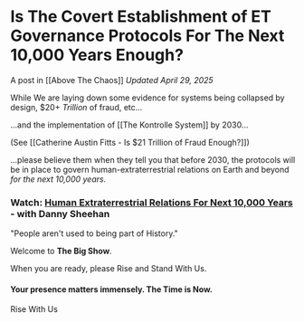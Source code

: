 # Is The Covert Establishment of ET Governance Protocols For The Next 10,000 Years Enough?
A post in [[Above The Chaos]] 
*Updated April 29, 2025*

While We are laying down some evidence for systems being collapsed by design, $20+ *Trillion* of fraud, etc... 

...and the implementation of [[The Kontrolle System]] by 2030... 

(See [[Catherine Austin Fitts - Is $21 Trillion of Fraud Enough?]])

...please believe them when they tell you that before 2030, the protocols will be in place to govern human-extraterrestrial relations on Earth and beyond *for the next 10,000 years.*  

### Watch: [Human Extraterrestrial Relations For Next 10,000 Years](https://youtu.be/37--O8Fw0Y0?si=KexPZp2pllIJKE0E&t=9164) - with Danny Sheehan  

"People aren't used to being part of History."

Welcome to **The Big Show**. 

When you are ready, please Rise and Stand With Us. 
#### **Your presence matters immensely. The Time is Now.**

<a class='kindful-donate-btn' id='kindful-donate-btn-991b40b3-0f60-41fb-9679-b2faa8482284'>Rise With Us</a>
<script src='https://lionsberg-bloom.kindful.com/embeds/991b40b3-0f60-41fb-9679-b2faa8482284/init.js?type=button' data-embed-id='991b40b3-0f60-41fb-9679-b2faa8482284' data-lookup-type='jquery-selector' data-lookup-value='#kindful-donate-btn-991b40b3-0f60-41fb-9679-b2faa8482284'></script>  
